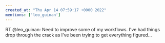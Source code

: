 ```yaml
---
created_at: "Thu Apr 14 07:59:17 +0000 2022"
mentions: ['leo_guinan']
---
```


RT @leo_guinan: Need to improve some of my workflows. I've had things drop through the crack as I've been trying to get everything figured…